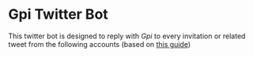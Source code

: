 # Gpi Twitter Bot

This twitter bot is designed to reply with _Gpi_ to every invitation or related tweet from the following accounts (based on [this guide](https://realpython.com/twitter-bot-python-tweepy/#presenting-the-example-bots))